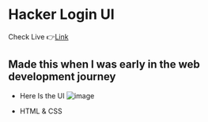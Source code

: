 # Hacker Login UI 

Check Live 👉[Link](https://vidya4sure.github.io/Hacker-Login-form/)

## Made this when I was early in the web development journey

- Here Is the UI
![image](https://github.com/Vidya4sure/Hacker-Login-form/assets/123371804/40316c24-65eb-4db8-9c8b-67069cf750ef)

- HTML & CSS
